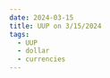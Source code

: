 ```yaml
---
date: 2024-03-15
title: UUP on 3/15/2024
tags: 
  - UUP
  - dollar
  - currencies
---
```

<div class="post">
<snapshot-grid 
    :reports="['2024/03/14/CTA/dollar', '2024/03/15/CTA/dollar', '2024/03/15/MTP/UUP']"
    chart="2024/03/15/Chart/UUP"
/>
<p>

</p>
<p>

</p>
</div>
